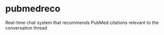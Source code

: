 # pubmedreco
Real-time chat system that recommends PubMed citations relevant to the conversation thread
